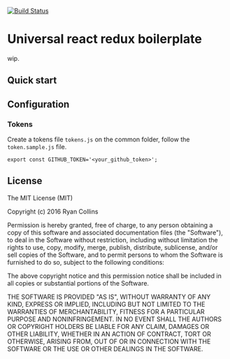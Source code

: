 [![Build Status](https://travis-ci.org/johnnyghost/universal-react-redux.svg?branch=master)](https://travis-ci.org/johnnyghost/universal-react-redux)

# Universal react redux boilerplate

wip.   


## Quick start

## Configuration

### Tokens
Create a tokens file `tokens.js` on the common folder, follow the `token.sample.js` file.

```
export const GITHUB_TOKEN='<your_github_token>';

```

## License

The MIT License (MIT)

Copyright (c) 2016 Ryan Collins

Permission is hereby granted, free of charge, to any person obtaining a copy
of this software and associated documentation files (the "Software"), to deal
in the Software without restriction, including without limitation the rights
to use, copy, modify, merge, publish, distribute, sublicense, and/or sell
copies of the Software, and to permit persons to whom the Software is
furnished to do so, subject to the following conditions:

The above copyright notice and this permission notice shall be included in all
copies or substantial portions of the Software.

THE SOFTWARE IS PROVIDED "AS IS", WITHOUT WARRANTY OF ANY KIND, EXPRESS OR
IMPLIED, INCLUDING BUT NOT LIMITED TO THE WARRANTIES OF MERCHANTABILITY,
FITNESS FOR A PARTICULAR PURPOSE AND NONINFRINGEMENT. IN NO EVENT SHALL THE
AUTHORS OR COPYRIGHT HOLDERS BE LIABLE FOR ANY CLAIM, DAMAGES OR OTHER
LIABILITY, WHETHER IN AN ACTION OF CONTRACT, TORT OR OTHERWISE, ARISING FROM,
OUT OF OR IN CONNECTION WITH THE SOFTWARE OR THE USE OR OTHER DEALINGS IN THE
SOFTWARE.
